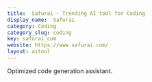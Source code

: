 ```yaml
---
title:  Safurai - Trending AI tool for Coding
display_name:  Safurai
category: Coding
category_slug: coding
key: safurai_com
website: https://www.safurai.com/
layout: aitool
---
```


Optimized code generation assistant.
